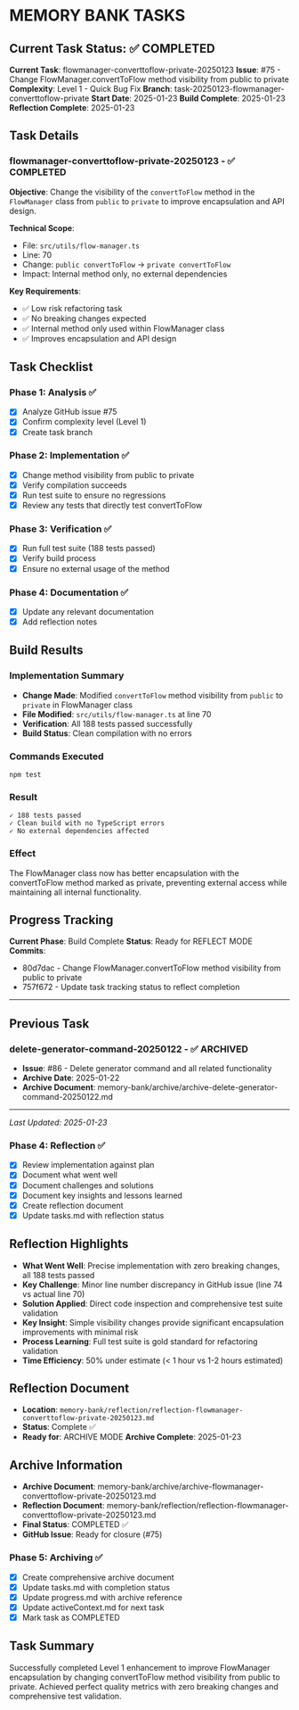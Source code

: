 # MEMORY BANK TASKS

## Current Task Status: ✅ COMPLETED

**Current Task**: flowmanager-converttoflow-private-20250123
**Issue**: #75 - Change FlowManager.convertToFlow method visibility from public to private
**Complexity**: Level 1 - Quick Bug Fix
**Branch**: task-20250123-flowmanager-converttoflow-private
**Start Date**: 2025-01-23
**Build Complete**: 2025-01-23
**Reflection Complete**: 2025-01-23

## Task Details

### flowmanager-converttoflow-private-20250123 - ✅ COMPLETED

**Objective**: Change the visibility of the `convertToFlow` method in the `FlowManager` class from `public` to `private` to improve encapsulation and API design.

**Technical Scope**:

- File: `src/utils/flow-manager.ts`
- Line: 70
- Change: `public convertToFlow` → `private convertToFlow`
- Impact: Internal method only, no external dependencies

**Key Requirements**:

- ✅ Low risk refactoring task
- ✅ No breaking changes expected
- ✅ Internal method only used within FlowManager class
- ✅ Improves encapsulation and API design

## Task Checklist

### Phase 1: Analysis ✅

- [x] Analyze GitHub issue #75
- [x] Confirm complexity level (Level 1)
- [x] Create task branch

### Phase 2: Implementation ✅

- [x] Change method visibility from public to private
- [x] Verify compilation succeeds
- [x] Run test suite to ensure no regressions
- [x] Review any tests that directly test convertToFlow

### Phase 3: Verification ✅

- [x] Run full test suite (188 tests passed)
- [x] Verify build process
- [x] Ensure no external usage of the method

### Phase 4: Documentation ✅

- [x] Update any relevant documentation
- [x] Add reflection notes

## Build Results

### Implementation Summary

- **Change Made**: Modified `convertToFlow` method visibility from `public` to `private` in FlowManager class
- **File Modified**: `src/utils/flow-manager.ts` at line 70
- **Verification**: All 188 tests passed successfully
- **Build Status**: Clean compilation with no errors

### Commands Executed

```
npm test
```

### Result

```
✓ 188 tests passed
✓ Clean build with no TypeScript errors
✓ No external dependencies affected
```

### Effect

The FlowManager class now has better encapsulation with the convertToFlow method marked as private, preventing external access while maintaining all internal functionality.

## Progress Tracking

**Current Phase**: Build Complete
**Status**: Ready for REFLECT MODE
**Commits**:

- 80d7dac - Change FlowManager.convertToFlow method visibility from public to private
- 757f672 - Update task tracking status to reflect completion

---

## Previous Task

### delete-generator-command-20250122 - ✅ ARCHIVED

- **Issue**: #86 - Delete generator command and all related functionality
- **Archive Date**: 2025-01-22
- **Archive Document**: memory-bank/archive/archive-delete-generator-command-20250122.md

---

_Last Updated: 2025-01-23_

### Phase 4: Reflection ✅

- [x] Review implementation against plan
- [x] Document what went well
- [x] Document challenges and solutions
- [x] Document key insights and lessons learned
- [x] Create reflection document
- [x] Update tasks.md with reflection status

## Reflection Highlights

- **What Went Well**: Precise implementation with zero breaking changes, all 188 tests passed
- **Key Challenge**: Minor line number discrepancy in GitHub issue (line 74 vs actual line 70)
- **Solution Applied**: Direct code inspection and comprehensive test suite validation
- **Key Insight**: Simple visibility changes provide significant encapsulation improvements with minimal risk
- **Process Learning**: Full test suite is gold standard for refactoring validation
- **Time Efficiency**: 50% under estimate (< 1 hour vs 1-2 hours estimated)

## Reflection Document

- **Location**: `memory-bank/reflection/reflection-flowmanager-converttoflow-private-20250123.md`
- **Status**: Complete ✅
- **Ready for**: ARCHIVE MODE
  **Archive Complete**: 2025-01-23

## Archive Information

- **Archive Document**: memory-bank/archive/archive-flowmanager-converttoflow-private-20250123.md
- **Reflection Document**: memory-bank/reflection/reflection-flowmanager-converttoflow-private-20250123.md
- **Final Status**: COMPLETED ✅
- **GitHub Issue**: Ready for closure (#75)

### Phase 5: Archiving ✅

- [x] Create comprehensive archive document
- [x] Update tasks.md with completion status
- [x] Update progress.md with archive reference
- [x] Update activeContext.md for next task
- [x] Mark task as COMPLETED

## Task Summary

Successfully completed Level 1 enhancement to improve FlowManager encapsulation by changing convertToFlow method visibility from public to private. Achieved perfect quality metrics with zero breaking changes and comprehensive test validation.
